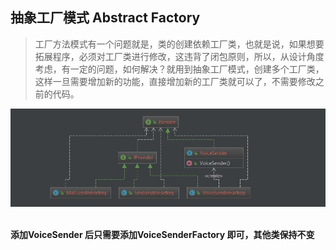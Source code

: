## 抽象工厂模式 Abstract Factory

>工厂方法模式有一个问题就是，类的创建依赖工厂类，也就是说，如果想要拓展程序，必须对工厂类进行修改，这违背了闭包原则，所以，从设计角度考虑，有一定的问题，如何解决？就用到抽象工厂模式，创建多个工厂类，这样一旦需要增加新的功能，直接增加新的工厂类就可以了，不需要修改之前的代码。

<div align="center"> <img src="pics/AbstractFactory.jpg"/> </div><br>

**添加VoiceSender 后只需要添加VoiceSenderFactory 即可，其他类保持不变**